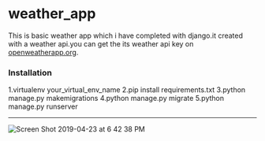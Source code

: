 # weather_app
This is basic weather app which i have completed with django.it created with a weather api.you can get the its weather api key on <a href="https://openweathermap.org/current">openweatherapp.org</a>.

<h3>Installation</h3>
1.virtualenv your_virtual_env_name
2.pip install requirements.txt
3.python manage.py makemigrations
4.python manage.py migrate
5.python manage.py runserver


<hr>

![Screen Shot 2019-04-23 at 6 42 38 PM](https://user-images.githubusercontent.com/35935083/56584358-3f9c9800-65f9-11e9-910c-c7eb937ac972.png)



